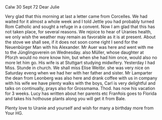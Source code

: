  Calw 30 Sept 72
Dear Julie

Very glad that this morning at last a letter came from Corcelles. We had waited for it almost a whole week and I told Jettle you had probably turned Rom Catholic and sought a refuge in a convent. Now I am glad that this has not taken place, for several reasons. We rejoice to hear of Uranies health, we only wish the weather may remain as favorable as it is at present. About the stove we shall see, if it does not soon come right I send for the Neuenbürger Man with his Alexander. Mr Auer was here and went with me to the Jünglingsverein on Wednesday. also Müller, whose daughter at Pforzh would no more know him, but when she had him once, would also no more let him go. His wife is at Stuttgart studying midwifery. Yesterday I had Miss. Stunde in church. We shall miss Elise Weitbr. she was very nice on Saturday eveng when we had her with her father and sister. Mr Lamparter the dean from Leonberg was also here and drank coffee with us in company with his wife we have plenty walks with the boys, Carl is very delightful and talks on continually, prays also for Grossmama. Thod. has now his vacation for 3 weeks. Lucy has written about her parents etc Fran‡ois goes to Florida and takes his hothouse plants along you will get it from Bale.

Plenty love to Uranie and yourself and wish for many a birthday more  from Your HG.
